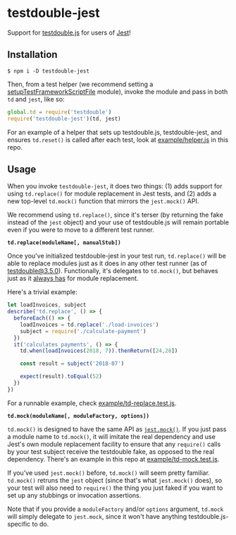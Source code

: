 # testdouble-jest

Support for [testdouble.js](https://github.com/testdouble/testdouble.js) for
users of [Jest](https://github.com/facebook/jest)!

## Installation

```
$ npm i -D testdouble-jest
```

Then, from a test helper (we recommend setting a
[setupTestFrameworkScriptFile](https://facebook.github.io/jest/docs/en/configuration.html#setuptestframeworkscriptfile-string)
module), invoke the module and pass in both `td` and `jest`, like so:

```js
global.td = require('testdouble')
require('testdouble-jest')(td, jest)
```

For an example of a helper that sets up testdouble.js, testdouble-jest, and
ensures `td.reset()` is called after each test, look at
[example/helper.js](/example/helper.js) in this repo.

## Usage

When you invoke `testdouble-jest`, it does two things: (1) adds support for
using `td.replace()` for module replacement in Jest tests, and (2) adds a new
top-level `td.mock()` function that mirrors the `jest.mock()` API.

We recommend using `td.replace()`, since it's terser (by returning the fake
instead of the `jest` object) and your use of testdouble.js will remain portable
even if you were to move to a different test runner.

**`td.replace(moduleName[, manualStub])`**

Once you've initialized testdouble-jest in your test run, `td.replace()` will be
able to replace modules just as it does in any other test runner (as of 
testdouble@3.5.0). Functionally, it's delegates to `td.mock()`, but behaves just 
as it [always
has](https://github.com/testdouble/testdouble.js#module-replacement-with-nodejs)
for module replacement.

Here's a trivial example:

```js
let loadInvoices, subject
describe('td.replace', () => {
  beforeEach(() => {
    loadInvoices = td.replace('./load-invoices')
    subject = require('./calculate-payment')
  })
  it('calculates payments', () => {
    td.when(loadInvoices(2018, 7)).thenReturn([24,28])

    const result = subject('2018-07')

    expect(result).toEqual(52)
  })
})
```

For a runnable example, check
[example/td-replace.test.js](/example/td-replace.test.js).

**`td.mock(moduleName[, moduleFactory, options])`**

`td.mock()` is designed to have the same API as
[`jest.mock()`](https://facebook.github.io/jest/docs/en/es6-class-mocks.html).
If you just pass a module name to `td.mock()`, it will imitate the real
dependency and use Jest's own module replacement facility to ensure that any
`require()` calls by your test subject receive the testdouble fake, as opposed
to the real dependency. There's an example in this repo at
[example/td-mock.test.js](/example/td-mock.test.js).

If you've used `jest.mock()` before, `td.mock()` will seem pretty familiar.
`td.mock()` retruns the `jest` object (since that's what
`jest.mock()` does), so your test will also need to `require()` the thing you
just faked if you want to set up any stubbings or invocation assertions.

Note that if you provide a `moduleFactory` and/or `options` argument, `td.mock`
will simply delegate to `jest.mock`, since it won't have anything
testdouble.js-specific to do.
